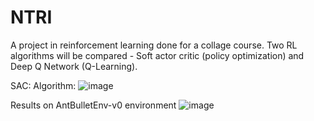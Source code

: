# NTRI
A project in reinforcement learning done for a collage course. Two RL algorithms will be compared - Soft actor critic (policy optimization) and Deep Q Network (Q-Learning).



SAC:
Algorithm:
![image](https://lilianweng.github.io/lil-log/assets/images/SAC_algo.png)

Results on AntBulletEnv-v0 environment 
![image](https://live.staticflickr.com/65535/51567022435_876b7afc83_z.jpg)

